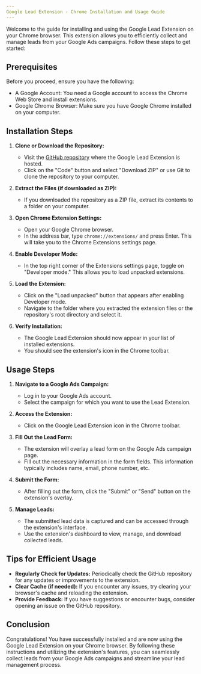 ```yaml
---
Google Lead Extension - Chrome Installation and Usage Guide
---
```


Welcome to the guide for installing and using the Google Lead Extension on your Chrome browser. This extension allows you to efficiently collect and manage leads from your Google Ads campaigns. Follow these steps to get started:

## Prerequisites

Before you proceed, ensure you have the following:

- A Google Account: You need a Google account to access the Chrome Web Store and install extensions.
- Google Chrome Browser: Make sure you have Google Chrome installed on your computer.

## Installation Steps

1. **Clone or Download the Repository:**
   - Visit the [GitHub repository](https://github.com/makuachteny/ld-ggl-extension) where the Google Lead Extension is hosted.
   - Click on the "Code" button and select "Download ZIP" or use Git to clone the repository to your computer.

2. **Extract the Files (if downloaded as ZIP):**
   - If you downloaded the repository as a ZIP file, extract its contents to a folder on your computer.

3. **Open Chrome Extension Settings:**
   - Open your Google Chrome browser.
   - In the address bar, type `chrome://extensions/` and press Enter. This will take you to the Chrome Extensions settings page.

4. **Enable Developer Mode:**
   - In the top right corner of the Extensions settings page, toggle on "Developer mode." This allows you to load unpacked extensions.

5. **Load the Extension:**
   - Click on the "Load unpacked" button that appears after enabling Developer mode.
   - Navigate to the folder where you extracted the extension files or the repository's root directory and select it.

6. **Verify Installation:**
   - The Google Lead Extension should now appear in your list of installed extensions.
   - You should see the extension's icon in the Chrome toolbar.

## Usage Steps

1. **Navigate to a Google Ads Campaign:**
   - Log in to your Google Ads account.
   - Select the campaign for which you want to use the Lead Extension.

2. **Access the Extension:**
   - Click on the Google Lead Extension icon in the Chrome toolbar.

3. **Fill Out the Lead Form:**
   - The extension will overlay a lead form on the Google Ads campaign page.
   - Fill out the necessary information in the form fields. This information typically includes name, email, phone number, etc.

4. **Submit the Form:**
   - After filling out the form, click the "Submit" or "Send" button on the extension's overlay.

5. **Manage Leads:**
   - The submitted lead data is captured and can be accessed through the extension's interface.
   - Use the extension's dashboard to view, manage, and download collected leads.

## Tips for Efficient Usage

- **Regularly Check for Updates:** Periodically check the GitHub repository for any updates or improvements to the extension.
- **Clear Cache (if needed):** If you encounter any issues, try clearing your browser's cache and reloading the extension.
- **Provide Feedback:** If you have suggestions or encounter bugs, consider opening an issue on the GitHub repository.

## Conclusion

Congratulations! You have successfully installed and are now using the Google Lead Extension on your Chrome browser. By following these instructions and utilizing the extension's features, you can seamlessly collect leads from your Google Ads campaigns and streamline your lead management process.

